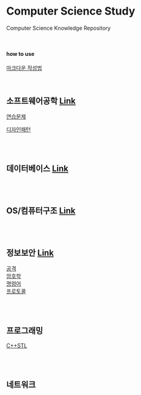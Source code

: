 # Computer Science Study
Computer Science Knowledge Repository

<br>

#### how to use

[마크다운 작성법](https://www.google.com/url?sa=t&rct=j&q=&esrc=s&source=web&cd=&ved=2ahUKEwiiyM7DkdLuAhXwyosBHTA6DU8QFjAAegQIAhAC&url=https%3A%2F%2Fgist.github.com%2Fihoneymon%2F652be052a0727ad59601&usg=AOvVaw1f7n5FGHUyM6FYPLdt4OtB)

<br>

## 소프트웨어공학 [Link](https://github.com/ChoboDeveloper/cs-study/blob/main/1_Software-Engineering/software-engineering.md)

[연습문제](https://github.com/ChoboDeveloper/cs-study/blob/main/1_Software-Engineering/problems.md)

[디자인패턴](https://github.com/ChoboDeveloper/cs-study/blob/main/1_Software-Engineering/design-pattern.md)

<br><br>

## 데이터베이스 [Link](https://github.com/ChoboDeveloper/cs-study/blob/main/2_Database/database.md)

<br><br>

## OS/컴퓨터구조 [Link](https://github.com/ChoboDeveloper/cs-study/blob/main/3_OS/os.md)

<br><br>

## 정보보안 [Link](https://github.com/ChoboDeveloper/cs-study/blob/main/4_Security/security.md)
[공격](https://github.com/ChoboDeveloper/cs-study/blob/main/4_Security/security_attack.md)  
[암호학](https://github.com/ChoboDeveloper/cs-study/blob/main/4_Security/security_crypto.md)  
[명령어](https://github.com/ChoboDeveloper/cs-study/blob/main/4_Security/security_command.md)  
[프로토콜](https://github.com/ChoboDeveloper/cs-study/blob/main/4_Security/security_protocol.md)

<br><br>

## 프로그래밍

[C++STL](https://github.com/ChoboDeveloper/cs-study/blob/main/5_Programming/c%2B%2Bstl.md)

<br><br>

## 네트워크

<br><br>

